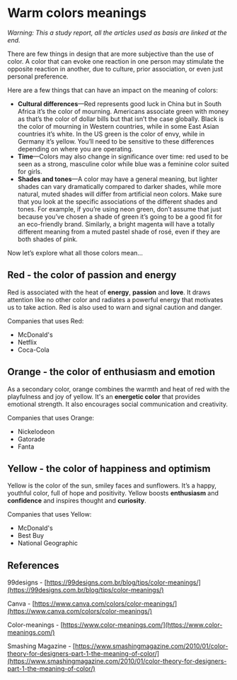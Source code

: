 # Warm colors meanings

_Warning: This a study report, all the articles used as basis are linked at the end._

There are few things in design that are more subjective than the use of color. A color that can evoke one reaction in one person may stimulate the opposite reaction in another, due to culture, prior association, or even just personal preference.

Here are a few things that can have an impact on the meaning of colors:

- **Cultural differences**—Red represents good luck in China but in South Africa it’s the color of mourning. Americans associate green with money as that’s the color of dollar bills but that isn’t the case globally. Black is the color of mourning in Western countries, while in some East Asian countries it’s white. In the US green is the color of envy, while in Germany it’s yellow. You’ll need to be sensitive to these differences depending on where you are operating.
- **Time**—Colors may also change in significance over time: red used to be seen as a strong, masculine color while blue was a feminine color suited for girls.
- **Shades and tones**—A color may have a general meaning, but lighter shades can vary dramatically compared to darker shades, while more natural, muted shades will differ from artificial neon colors. Make sure that you look at the specific associations of the different shades and tones. For example, if you’re using neon green, don’t assume that just because you’ve chosen a shade of green it’s going to be a good fit for an eco-friendly brand. Similarly, a bright magenta will have a totally different meaning from a muted pastel shade of rosé, even if they are both shades of pink.

Now let’s explore what all those colors mean…

## Red - the color of passion and energy

Red is associated with the heat of **energy**, **passion** and **love**. It draws attention like no other color and radiates a powerful energy that motivates us to take action. Red is also used to warn and signal caution and danger.

Companies that uses Red:

- McDonald's
- Netflix
- Coca-Cola

## Orange - the color of enthusiasm and emotion

As a secondary color, orange combines the warmth and heat of red with the playfulness and joy of yellow. It's an **energetic color** that provides emotional strength. It also encourages social communication and creativity.

Companies that uses Orange:

- Nickelodeon
- Gatorade
- Fanta

## Yellow - the color of happiness and optimism

Yellow is the color of the sun, smiley faces and sunflowers. It’s a happy, youthful color, full of hope and positivity. Yellow boosts **enthusiasm** and **confidence** and inspires thought and **curiosity**.

Companies that uses Yellow:

- McDonald's
- Best Buy
- National Geographic

## References

99designs - [https://99designs.com.br/blog/tips/color-meanings/](https://99designs.com.br/blog/tips/color-meanings/)

Canva - [https://www.canva.com/colors/color-meanings/](https://www.canva.com/colors/color-meanings/)

Color-meanings - [https://www.color-meanings.com/](https://www.color-meanings.com/)

Smashing Magazine - [https://www.smashingmagazine.com/2010/01/color-theory-for-designers-part-1-the-meaning-of-color/](https://www.smashingmagazine.com/2010/01/color-theory-for-designers-part-1-the-meaning-of-color/)
